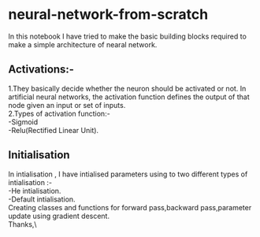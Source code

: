 # neural-network-from-scratch
In this notebook I have tried to make the  basic building blocks required to make a simple architecture of nearal network.
## Activations:- 
1.They basically decide whether the neuron should be activated or not. In artificial neural networks, the activation function defines the output of that node given an input or set of inputs.\
2.Types of activation function:-\
-Sigmoid \
-Relu(Rectified Linear Unit).
## Initialisation
In intialisation , I have intialised parameters using to two different types of intialisation :- \
-He intialisation.\
-Default intialisation.\
Creating classes and functions for forward pass,backward pass,parameter update using gradient descent.\
Thanks,\

